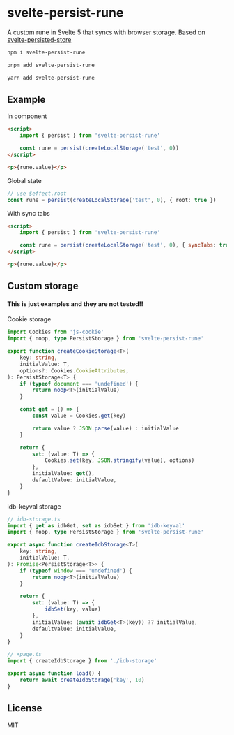 # svelte-persist-rune

A custom rune in Svelte 5 that syncs with browser storage. Based on [svelte-persisted-store](https://github.com/joshnuss/svelte-persisted-store)

```bash
npm i svelte-persist-rune
```

```bash
pnpm add svelte-persist-rune
```

```bash
yarn add svelte-persist-rune
```

## Example

In component

```html
<script>
    import { persist } from 'svelte-persist-rune'

    const rune = persist(createLocalStorage('test', 0))
</script>

<p>{rune.value}</p>
```

Global state

```typescript
// use $effect.root
const rune = persist(createLocalStorage('test', 0), { root: true })
```

With sync tabs

```html
<script>
    import { persist } from 'svelte-persist-rune'

    const rune = persist(createLocalStorage('test', 0), { syncTabs: true })
</script>

<p>{rune.value}</p>
```

## Custom storage

#### This is just examples and they are not tested!!

Cookie storage

```typescript
import Cookies from 'js-cookie'
import { noop, type PersistStorage } from 'svelte-persist-rune'

export function createCookieStorage<T>(
    key: string,
    initialValue: T,
    options?: Cookies.CookieAttributes,
): PersistStorage<T> {
    if (typeof document === 'undefined') {
        return noop<T>(initialValue)
    }

    const get = () => {
        const value = Cookies.get(key)

        return value ? JSON.parse(value) : initialValue
    }

    return {
        set: (value: T) => {
            Cookies.set(key, JSON.stringify(value), options)
        },
        initialValue: get(),
        defaultValue: initialValue,
    }
}
```

idb-keyval storage

```typescript
// idb-storage.ts
import { get as idbGet, set as idbSet } from 'idb-keyval'
import { noop, type PersistStorage } from 'svelte-persist-rune'

export async function createIdbStorage<T>(
    key: string,
    initialValue: T,
): Promise<PersistStorage<T>> {
    if (typeof window === 'undefined') {
        return noop<T>(initialValue)
    }

    return {
        set: (value: T) => {
            idbSet(key, value)
        },
        initialValue: (await idbGet<T>(key)) ?? initialValue,
        defaultValue: initialValue,
    }
}

// +page.ts
import { createIdbStorage } from './idb-storage'

export async function load() {
    return await createIdbStorage('key', 10)
}
```

## License

MIT
